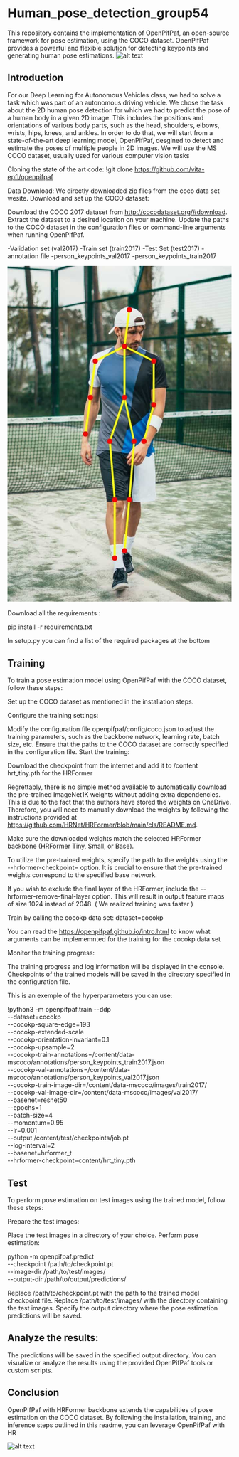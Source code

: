 # Human_pose_detection_group54

This repository contains the implementation of OpenPifPaf, an open-source framework for pose estimation, using the COCO dataset. OpenPifPaf provides a powerful and flexible solution for detecting keypoints and generating human pose estimations.
![alt text](openpose2.jpg)
## Introduction
For our Deep Learning for Autonomous Vehicles class, we had to solve a task which was part of an autonomous driving vehicle. We chose the task about the 2D human pose detection for which we had to predict the pose of a human body in a given 2D image. This includes the positions and orientations of various body parts, such as the head, shoulders, elbows, wrists, hips, knees, and ankles. In order to do that, we will start from a state-of-the-art deep learning model, OpenPifPaf, desgined to detect and estimate the poses of multiple people in 2D images. We will use the MS COCO dataset, usually used for various computer vision tasks


Cloning the state of the art code:
!git clone https://github.com/vita-epfl/openpifpaf

Data Download:
We directly downloaded zip files from the coco data set wesite. 
Download and set up the COCO dataset:

Download the COCO 2017 dataset from http://cocodataset.org/#download.
Extract the dataset to a desired location on your machine.
Update the paths to the COCO dataset in the configuration files or command-line arguments when running OpenPifPaf.

-Validation set (val2017)
-Train set (train2017)
-Test Set (test2017)
-annotation file 
  -person_keypoints_val2017
  -person_keypoints_train2017
 
![alt text](OpenPose.jpg)

  
Download all the requirements :

pip install -r requirements.txt

In setup.py you can find a list of the required packages at the bottom

## Training


To train a pose estimation model using OpenPifPaf with the COCO dataset, follow these steps:

Set up the COCO dataset as mentioned in the installation steps.

Configure the training settings:

Modify the configuration file openpifpaf/config/coco.json to adjust the training parameters, such as the backbone network, learning rate, batch size, etc.
Ensure that the paths to the COCO dataset are correctly specified in the configuration file.
Start the training:



Download the checkpoint from the internet and add it to /content hrt_tiny.pth for the HRFormer

Regrettably, there is no simple method available to automatically download the pre-trained ImageNet1K weights without adding extra dependencies. This is due to the fact that the authors have stored the weights on OneDrive. Therefore, you will need to manually download the weights by following the instructions provided at https://github.com/HRNet/HRFormer/blob/main/cls/README.md.

Make sure the downloaded weights match the selected HRFormer backbone (HRFormer Tiny, Small, or Base).

To utilize the pre-trained weights, specify the path to the weights using the --hrformer-checkpoint=<path to weights> option. It is crucial to ensure that the pre-trained weights correspond to the specified base network.

If you wish to exclude the final layer of the HRFormer, include the --hrformer-remove-final-layer option. This will result in output feature maps of size 1024 instead of 2048. ( We realized training was faster )
  
Train by calling the cocokp data set:
  dataset=cocokp
  
You can read the  https://openpifpaf.github.io/intro.html to know what arguments can be implememnted for the training for the cocokp data set 
  
Monitor the training progress:

The training progress and log information will be displayed in the console.
Checkpoints of the trained models will be saved in the directory specified in the configuration file.
  
This is an exemple of the hyperparameters you can use:
  
!python3 -m openpifpaf.train --ddp \
  --dataset=cocokp \
  --cocokp-square-edge=193 \
  --cocokp-extended-scale \
  --cocokp-orientation-invariant=0.1 \
  --cocokp-upsample=2 \
  --cocokp-train-annotations=/content/data-mscoco/annotations/person_keypoints_train2017.json \
  --cocokp-val-annotations=/content/data-mscoco/annotations/person_keypoints_val2017.json \
  --cocokp-train-image-dir=/content/data-mscoco/images/train2017/ \
  --cocokp-val-image-dir=/content/data-mscoco/images/val2017/ \
  --basenet=resnet50 \
  --epochs=1 \
  --batch-size=4 \
  --momentum=0.95 \
  --lr=0.001 \
  --output /content/test/checkpoints/job.pt \
  --log-interval=2 \
  --basenet=hrformer_t \
  --hrformer-checkpoint=content/hrt_tiny.pth

## Test 
  
To perform pose estimation on test images using the trained model, follow these steps:

Prepare the test images:

Place the test images in a directory of your choice.
Perform pose estimation:
  
python -m openpifpaf.predict \
    --checkpoint /path/to/checkpoint.pt \
    --image-dir /path/to/test/images/ \
    --output-dir /path/to/output/predictions/
  
  
Replace /path/to/checkpoint.pt with the path to the trained model checkpoint file.
Replace /path/to/test/images/ with the directory containing the test images.
Specify the output directory where the pose estimation predictions will be saved.

## Analyze the results:

The predictions will be saved in the specified output directory.
You can visualize or analyze the results using the provided OpenPifPaf tools or custom scripts.

## Conclusion
OpenPifPaf with HRFormer backbone extends the capabilities of pose estimation on the COCO dataset. By following the installation, training, and inference steps outlined in this readme, you can leverage OpenPifPaf with HR
  
![alt text](http://url/to/img.png)
  


